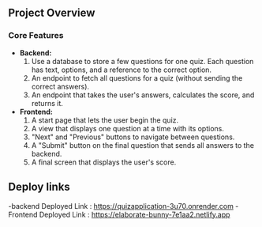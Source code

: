 ## Project Overview
### **Core Features**

- **Backend:**
    1. Use a database to store a few questions for one quiz. Each question has text, options, and a reference to the correct option.
    2. An endpoint to fetch all questions for a quiz (without sending the correct answers).
    3. An endpoint that takes the user's answers, calculates the score, and returns it.
- **Frontend:**
    1. A start page that lets the user begin the quiz.
    2. A view that displays one question at a time with its options.
    3. "Next" and "Previous" buttons to navigate between questions.
    4. A "Submit" button on the final question that sends all answers to the backend.
    5. A final screen that displays the user's score.

## Deploy links

-backend Deployed Link : https://quizapplication-3u70.onrender.com
-Frontend Deployed Link : https://elaborate-bunny-7e1aa2.netlify.app
